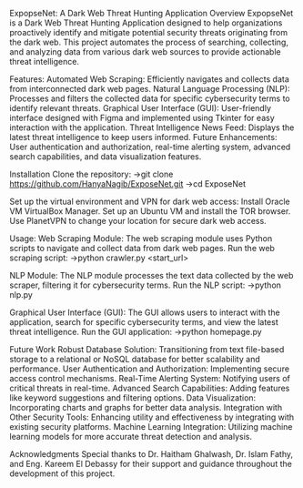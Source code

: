 ExpopseNet: A Dark Web Threat Hunting Application
Overview
ExpopseNet is a Dark Web Threat Hunting Application designed to help organizations proactively identify and mitigate potential security threats originating from the dark web. This project automates the process of searching, collecting, and analyzing data from various dark web sources to provide actionable threat intelligence.

Features:
Automated Web Scraping: Efficiently navigates and collects data from interconnected dark web pages.
Natural Language Processing (NLP): Processes and filters the collected data for specific cybersecurity terms to identify relevant threats.
Graphical User Interface (GUI): User-friendly interface designed with Figma and implemented using Tkinter for easy interaction with the application.
Threat Intelligence News Feed: Displays the latest threat intelligence to keep users informed.
Future Enhancements: User authentication and authorization, real-time alerting system, advanced search capabilities, and data visualization features.



Installation
Clone the repository:
->git clone https://github.com/HanyaNagib/ExposeNet.git
->cd ExposeNet

Set up the virtual environment and VPN for dark web access:
Install Oracle VM VirtualBox Manager.
Set up an Ubuntu VM and install the TOR browser.
Use PlanetVPN to change your location for secure dark web access.



Usage:
Web Scraping Module:
The web scraping module uses Python scripts to navigate and collect data from dark web pages.
Run the web scraping script:
->python crawler.py <start_url>

NLP Module:
The NLP module processes the text data collected by the web scraper, filtering it for cybersecurity terms.
Run the NLP script:
->python nlp.py

Graphical User Interface (GUI):
The GUI allows users to interact with the application, search for specific cybersecurity terms, and view the latest threat intelligence.
Run the GUI application:
->python homepage.py


Future Work
Robust Database Solution: Transitioning from text file-based storage to a relational or NoSQL database for better scalability and performance.
User Authentication and Authorization: Implementing secure access control mechanisms.
Real-Time Alerting System: Notifying users of critical threats in real-time.
Advanced Search Capabilities: Adding features like keyword suggestions and filtering options.
Data Visualization: Incorporating charts and graphs for better data analysis.
Integration with Other Security Tools: Enhancing utility and effectiveness by integrating with existing security platforms.
Machine Learning Integration: Utilizing machine learning models for more accurate threat detection and analysis.


Acknowledgments
Special thanks to Dr. Haitham Ghalwash, Dr. Islam Fathy, and Eng. Kareem El Debassy for their support and guidance throughout the development of this project.
